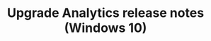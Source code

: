 ﻿---
title: Upgrade Analytics release notes (Windows 10)
description: Provides tips and limitations about Upgrade Analytics.
redirect_url: https://technet.microsoft.com/itpro/windows/deploy/upgrade-readiness-requirements#important-information-about-this-release
---